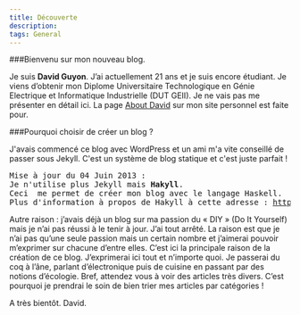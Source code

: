 ```yaml
---
title: Découverte
description:  
tags: General 
---
```

###Bienvenu sur mon nouveau blog.

Je suis **David Guyon**. J’ai actuellement 21 ans et je suis encore étudiant. Je viens d’obtenir mon Diplome Universitaire Technologique en Génie Electrique et Informatique Industrielle (DUT GEII). Je ne vais pas me présenter en détail ici. La page [About David](http://david.guyon.me/about-fr.html) sur mon site personnel est faite pour.

###Pourquoi choisir de créer un blog ?

J'avais commencé ce blog avec WordPress et un ami m'a vite conseillé de passer sous Jekyll. C'est un système de blog statique et c'est juste parfait !

<pre>
Mise à jour du 04 Juin 2013 :
Je n'utilise plus Jekyll mais <b>Hakyll</b>.
Ceci  me permet de créer mon blog avec le langage Haskell.
Plus d'information à propos de Hakyll à cette adresse : <a href="http://jaspervdj.be/hakyll/">http://jaspervdj.be/hakyll/</a>
</pre>

Autre raison : j’avais déjà un blog sur ma passion du « DIY » (Do It Yourself) mais je n’ai pas réussi à le tenir à jour. J’ai tout arrêté. La raison est que je n’ai pas qu’une seule passion mais un certain nombre et j’aimerai pouvoir m’exprimer sur chacune d’entre elles. C’est ici la principale raison de la création de ce blog. J’exprimerai ici tout et n’importe quoi. Je passerai du coq à l’âne, parlant d’électronique puis de cuisine en passant par des notions d’écologie. Bref, attendez vous à voir des articles très divers. C’est pourquoi je prendrai le soin de bien trier mes articles par catégories !

A très bientôt. 
David.
